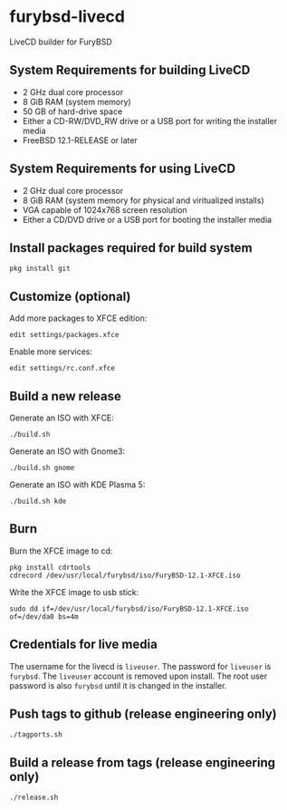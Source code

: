 # furybsd-livecd
LiveCD builder for FuryBSD

## System Requirements for building LiveCD

* 2 GHz dual core processor
* 8 GiB RAM (system memory)
* 50 GB of hard-drive space
* Either a CD-RW/DVD_RW drive or a USB port for writing the installer media
* FreeBSD 12.1-RELEASE or later

## System Requirements for using LiveCD

* 2 GHz dual core processor
* 8 GiB RAM (system memory for physical and viritualized installs)
* VGA capable of 1024x768 screen resolution 
* Either a CD/DVD drive or a USB port for booting the installer media

## Install packages required for build system

```
pkg install git
```

## Customize (optional)
Add more packages to XFCE edition:
```
edit settings/packages.xfce
```

Enable more services:
```
edit settings/rc.conf.xfce
```

## Build a new release 
Generate an ISO with XFCE:
```
./build.sh
```
Generate an ISO with Gnome3:
```
./build.sh gnome
```
Generate an ISO with KDE Plasma 5:
```
./build.sh kde
```

## Burn

Burn the XFCE image to cd:
```
pkg install cdrtools
cdrecord /dev/usr/local/furybsd/iso/FuryBSD-12.1-XFCE.iso
```

Write the XFCE image to usb stick:
```
sudo dd if=/dev/usr/local/furybsd/iso/FuryBSD-12.1-XFCE.iso of=/dev/da0 bs=4m
```

## Credentials for live media
The username for the livecd is `liveuser`.  The password for `liveuser` is `furybsd`.  The `liveuser` account is removed upon install.  The root user password is also `furybsd` until it is changed in the installer.

## Push tags to github (release engineering only)
```
./tagports.sh
```

## Build a release from tags (release engineering only)

```
./release.sh
```
